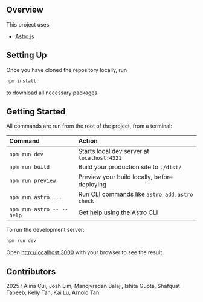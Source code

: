 
## Overview

This project uses

- [Astro.js](https://docs.astro.build/en/getting-started/)

## Setting Up

Once you have cloned the repository locally, run

```bash
npm install
```

to download all necessary packages.


## Getting Started

All commands are run from the root of the project, from a terminal:

| Command                   | Action                                           |
| :------------------------ | :----------------------------------------------- |
| `npm run dev`             | Starts local dev server at `localhost:4321`      |
| `npm run build`           | Build your production site to `./dist/`          |
| `npm run preview`         | Preview your build locally, before deploying     |
| `npm run astro ...`       | Run CLI commands like `astro add`, `astro check` |
| `npm run astro -- --help` | Get help using the Astro CLI                     |


To run the development server:

```bash
npm run dev
```

Open [http://localhost:3000](http://localhost:3000) with your browser to see the result.

## Contributors

2025 : Alina Cui, Josh Lim, Manojvradan Balaji, Ishita Gupta, Shafquat Tabeeb, Kelly Tan, Kai Lu, Arnold Tan

